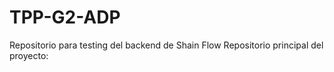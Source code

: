 # TPP-G2-ADP
Repositorio para testing del backend de Shain Flow
Repositorio principal del proyecto: 
